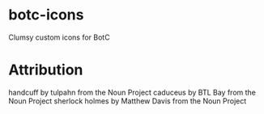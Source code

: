 # botc-icons
Clumsy custom icons for BotC

# Attribution
handcuff by tulpahn from the Noun Project
caduceus by BTL Bay from the Noun Project
sherlock holmes by Matthew Davis from the Noun Project